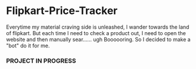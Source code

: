 # Flipkart-Price-Tracker
Everytime my material craving side is unleashed, I wander towards the land of flipkart.
But each time I need to check a product out, I need to open the website and then manually sear...... ugh Boooooring. 
So I decided to make a "bot" do it for me. 


### PROJECT IN PROGRESS
